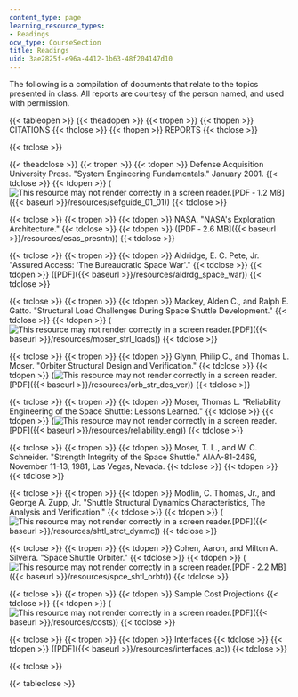 ```yaml
---
content_type: page
learning_resource_types:
- Readings
ocw_type: CourseSection
title: Readings
uid: 3ae2825f-e96a-4412-1b63-48f204147d10
---
```


The following is a compilation of documents that relate to the topics presented in class. All reports are courtesy of the person named, and used with permission.

{{< tableopen >}}
{{< theadopen >}}
{{< tropen >}}
{{< thopen >}}
CITATIONS
{{< thclose >}}
{{< thopen >}}
REPORTS
{{< thclose >}}

{{< trclose >}}

{{< theadclose >}}
{{< tropen >}}
{{< tdopen >}}
Defense Acquisition University Press. "System Engineering Fundamentals." January 2001.
{{< tdclose >}}
{{< tdopen >}}
(![This resource may not render correctly in a screen reader.](/images/inacessible.gif)[PDF ‑ 1.2 MB]({{< baseurl >}}/resources/sefguide_01_01))
{{< tdclose >}}

{{< trclose >}}
{{< tropen >}}
{{< tdopen >}}
NASA. "NASA's Exploration Architecture."
{{< tdclose >}}
{{< tdopen >}}
([PDF ‑ 2.6 MB]({{< baseurl >}}/resources/esas_presntn))
{{< tdclose >}}

{{< trclose >}}
{{< tropen >}}
{{< tdopen >}}
Aldridge, E. C. Pete, Jr. "Assured Access: 'The Bureaucratic Space War'."
{{< tdclose >}}
{{< tdopen >}}
([PDF]({{< baseurl >}}/resources/aldrdg_space_war))
{{< tdclose >}}

{{< trclose >}}
{{< tropen >}}
{{< tdopen >}}
Mackey, Alden C., and Ralph E. Gatto. "Structural Load Challenges During Space Shuttle Development."
{{< tdclose >}}
{{< tdopen >}}
(![This resource may not render correctly in a screen reader.](/images/inacessible.gif)[PDF]({{< baseurl >}}/resources/moser_strl_loads))
{{< tdclose >}}

{{< trclose >}}
{{< tropen >}}
{{< tdopen >}}
Glynn, Philip C., and Thomas L. Moser. "Orbiter Structural Design and Verification."
{{< tdclose >}}
{{< tdopen >}}
(![This resource may not render correctly in a screen reader.](/images/inacessible.gif)[PDF]({{< baseurl >}}/resources/orb_str_des_ver))
{{< tdclose >}}

{{< trclose >}}
{{< tropen >}}
{{< tdopen >}}
Moser, Thomas L. "Reliability Engineering of the Space Shuttle: Lessons Learned."
{{< tdclose >}}
{{< tdopen >}}
(![This resource may not render correctly in a screen reader.](/images/inacessible.gif)[PDF]({{< baseurl >}}/resources/reliability_eng))
{{< tdclose >}}

{{< trclose >}}
{{< tropen >}}
{{< tdopen >}}
Moser, T. L., and W. C. Schneider. "Strength Integrity of the Space Shuttle." AIAA-81-2469, November 11-13, 1981, Las Vegas, Nevada.
{{< tdclose >}}
{{< tdopen >}}
 
{{< tdclose >}}

{{< trclose >}}
{{< tropen >}}
{{< tdopen >}}
Modlin, C. Thomas, Jr., and George A. Zupp, Jr. "Shuttle Structural Dynamics Characteristics, The Analysis and Verification."
{{< tdclose >}}
{{< tdopen >}}
(![This resource may not render correctly in a screen reader.](/images/inacessible.gif)[PDF]({{< baseurl >}}/resources/shtl_strct_dynmc))
{{< tdclose >}}

{{< trclose >}}
{{< tropen >}}
{{< tdopen >}}
Cohen, Aaron, and Milton A. Silveira. "Space Shuttle Orbiter."
{{< tdclose >}}
{{< tdopen >}}
(![This resource may not render correctly in a screen reader.](/images/inacessible.gif)[PDF ‑ 2.2 MB]({{< baseurl >}}/resources/spce_shtl_orbtr))
{{< tdclose >}}

{{< trclose >}}
{{< tropen >}}
{{< tdopen >}}
Sample Cost Projections
{{< tdclose >}}
{{< tdopen >}}
(![This resource may not render correctly in a screen reader.](/images/inacessible.gif)[PDF]({{< baseurl >}}/resources/costs))
{{< tdclose >}}

{{< trclose >}}
{{< tropen >}}
{{< tdopen >}}
Interfaces
{{< tdclose >}}
{{< tdopen >}}
([PDF]({{< baseurl >}}/resources/interfaces_ac))
{{< tdclose >}}

{{< trclose >}}

{{< tableclose >}}